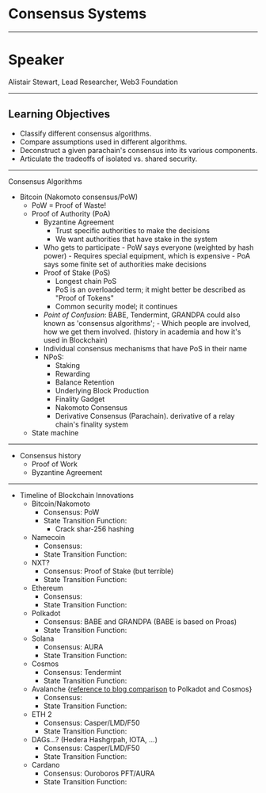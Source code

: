 # Consensus Systems

---
# Speaker

Alistair Stewart, Lead Researcher, Web3 Foundation

___
## Learning Objectives

- Classify different consensus algorithms.
- Compare assumptions used in different algorithms.
- Deconstruct a given parachain's consensus into its various components.
- Articulate the tradeoffs of isolated vs. shared security.

---

Consensus Algorithms
  - Bitcoin (Nakomoto consensus/PoW)
      - PoW = Proof of Waste!
      - Proof of Authority (PoA)
          - Byzantine Agreement
            - Trust specific authorities to make the decisions
            - We want authorities that have stake in the system
        - Who gets to participate
                - PoW says everyone (weighted by hash power)
                - Requires special equipment, which is expensive
                - PoA says some finite set of authorities make decisions
        - Proof of Stake (PoS)
            - Longest chain PoS
            - PoS is an overloaded term; it might better be described as "Proof of Tokens"
            - Common security model; it continues   
        - *Point of Confusion*: BABE, Tendermint, GRANDPA could also known as 'consensus algorithms'; 
                - Which people are involved, how we get them involved.
        (history in academia and how it's used in Blockchain) 
        - Individual consensus mechanisms that have PoS in their name
        - NPoS: 
            - Staking
            - Rewarding
            - Balance Retention
            - Underlying Block Production
            - Finality Gadget
            - Nakomoto Consensus
            - Derivative Consensus (Parachain). derivative of a relay chain's finality system
    - State machine

___

- Consensus history
	- Proof of Work 
	- Byzantine Agreement

___

- Timeline of Blockchain Innovations
    - Bitcoin/Nakomoto
        - Consensus: PoW
        - State Transition Function: 
            - Crack shar-256 hashing
    - Namecoin
        - Consensus:
        - State Transition Function:
    - NXT?
        - Consensus: Proof of Stake (but terrible)
        - State Transition Function:
    - Ethereum
        - Consensus:
        - State Transition Function: 
    - Polkadot
        - Consensus: BABE and GRANDPA (BABE is based on Proas)
        - State Transition Function:
    - Solana
        - Consensus: AURA
        - State Transition Function:
    - Cosmos
        - Consensus: Tendermint
        - State Transition Function: 
    - Avalanche {[reference to blog comparison](https://medium.com/@arikan/a-comparison-of-heterogeneous-blockchain-networks-4bf7ff2fe279) to Polkadot and Cosmos}
        - Consensus: 
        - State Transition Function: 
    -  ETH 2
        - Consensus: Casper/LMD/F50
        - State Transition Function:
    - DAGs...? (Hedera Hashgrpah, IOTA, ...)
        - Consensus: Casper/LMD/F50
        - State Transition Function:
    - Cardano
        - Consensus: Ouroboros PFT/AURA
        - State Transition Function:
        